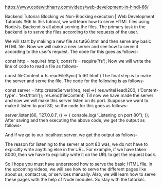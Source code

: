 https://www.codewithharry.com/videos/web-development-in-hindi-66/


Backend Tutorial: Blocking vs Non-Blocking execution | Web Development Tutorials #66
In this tutorial, we will learn how to serve HTML files using NodeJs. Backend is all about serving the files. The primary task in the backend is to serve the files according to the requests of the user. 

We will start by making a new file as tut66.html and then serve any basic HTML file. Now we will make a new server and see how to serve it according to the user’s request. The code for this goes as follows-

const http = require('http');
const fs = require('fs');
Now we will write the line of code to read a file as follows-

const fileContent = fs.readFileSync('tut61.html')
The final step is to make the server and serve the file. The code for the following is as follows-

const server = http.createServer((req, res)=>{
res.writeHead(200, {‘Content-type’ : ‘text/html’}); 
res.end(fileContent)
Till now we have made the server and now we will make this server listen on its port. Suppose we want to make it listen to port 80, so the code for this goes as follows-

server.listen(80, ‘127.0.0.1’, () => {
    console.log(“Listening on port 80”);
  });
After saving and then executing the above code, we get the output as follows-



And if we go to our localhost server, we get the output as follows-



The reason for listening to the server at port 80 was, we do not have to explicitly write anything else in the URL. For example, if we have taken 8000, then we have to explicitly write it on the URL to get the request back.


So I hope you must have understood how to serve the basic HTML file. In the upcoming videos, we will see how to serve the different pages like about us, contact us, or services manually. Also, we will learn how to serve these pages with the help of Node modules. So stay with the tutorials.